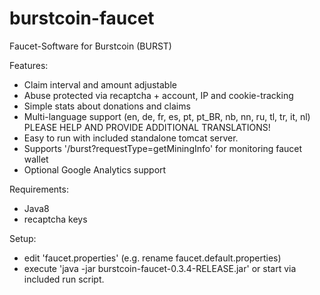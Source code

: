 # burstcoin-faucet
Faucet-Software for Burstcoin (BURST)

Features:
- Claim interval and amount adjustable
- Abuse protected via recaptcha + account, IP and cookie-tracking
- Simple stats about donations and claims
- Multi-language support (en, de, fr, es, pt, pt_BR, nb, nn, ru, tl, tr, it, nl)
  PLEASE HELP AND PROVIDE ADDITIONAL TRANSLATIONS!
- Easy to run with included standalone tomcat server.
- Supports '/burst?requestType=getMiningInfo' for monitoring faucet wallet
- Optional Google Analytics support

Requirements:
- Java8
- recaptcha keys

Setup:
- edit 'faucet.properties' (e.g. rename faucet.default.properties) 
- execute 'java -jar burstcoin-faucet-0.3.4-RELEASE.jar' or start via included run script.



